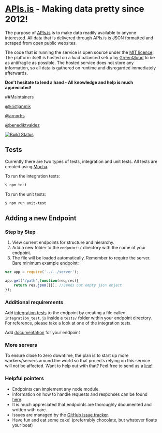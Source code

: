 # [APIs.is](http://apis.is) - Making data pretty since 2012!

The purpose of [APIs.is](http://apis.is) is to make data readily available to anyone interested. All data that is delivered through APIs.is is JSON formatted and scraped from open public websites.

The code that is running the service is open source under the [MIT licence](https://en.wikipedia.org/wiki/MIT_License). The platform itself is hosted on a load balanced setup by [GreenQloud](http://www.greenqloud.com) to be as antifragile as possible. The hosted service does not store any information, so all data is gathered on runtime and disregarded immediately afterwards.

**Don't hesitate to lend a hand - All knowledge and help is much appreciated!**

##Maintainers

[@kristjanmik](https://github.com/kristjanmik/)

[@arnorhs](https://github.com/arnorhs/)

[@benediktvaldez](https://github.com/benediktvaldez)


[![Build Status](https://travis-ci.org/kristjanmik/apis.png?branch=master)](https://travis-ci.org/kristjanmik/apis)


## Tests

Currently there are two types of tests, integration and unit tests. All tests are created using [Mocha](http://visionmedia.github.io/mocha/).

To run the integration tests:
```sh
$ npm test
```

To run the unit tests:
```sh
$ npm run unit-test
```

## Adding a new Endpoint

### Step by Step

1. View current endpoints for structure and hierarchy.
2. Add a new folder to the `endpoints/` directory with the name of your endpoint.
3. The file will be loaded automatically. Remember to require the server. Bare minimum example endpoint:

```javascript
var app = require('../../server');

app.get('/path',function(req,res){
    return res.json({}); //Sends out empty json object
});
```

### Additional requirements

Add [integration tests](http://en.wikipedia.org/wiki/Integration_testing) to the endpoint by creating a file called `integration_test.js` inside a `tests/` folder within your endpoint directory. For reference, please take a look at one of the integration tests.

Add [documentation](https://github.com/kristjanmik/apis-docs) for your endpoint

### More servers

To ensure close to zero downtime, the plan is to start up more workers/servers around the world so that projects relying on this service will not be affected. Want to help out with that? Feel free to send us a [line](mailto:apis@apis.is)!

### Helpful pointers

- Endpoints can implement any node module.
- Information on how to handle requests and responses can be found [here](http://expressjs.com/api.html).
- It is much appreciated that endpoints are thoroughly documented and written with care.
- Issues are managed by the [GitHub issue tracker](https://github.com/kristjanmik/apis/issues).
- Have fun and eat some cake! (preferrably chocolate, but whatever floats your boat)